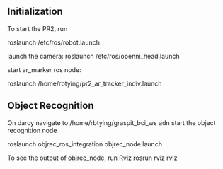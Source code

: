 Initialization
---------------
To start the PR2, run

roslaunch /etc/ros/robot.launch

launch the camera:
roslaunch /etc/ros/openni_head.launch

start ar_marker ros node:

roslaunch /home/rbtying/pr2_ar_tracker_indiv.launch


Object Recognition
------------------

On darcy navigate to /home/rbtying/graspit_bci_ws adn start the object recognition node

roslaunch objrec_ros_integration objrec_node.launch

To see the output of objrec_node, run Rviz
rosrun rviz rviz
